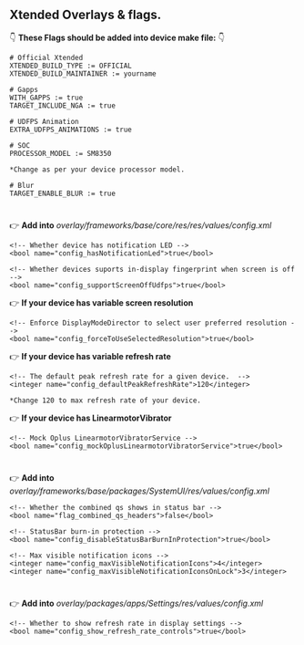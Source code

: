 ## Xtended Overlays & flags. 
:point_down: **These Flags should be added into device make file:** :point_down:

```  
# Official Xtended
XTENDED_BUILD_TYPE := OFFICIAL
XTENDED_BUILD_MAINTAINER := yourname
```

```
# Gapps
WITH_GAPPS := true
TARGET_INCLUDE_NGA := true
```

```
# UDFPS Animation
EXTRA_UDFPS_ANIMATIONS := true
```

```
# SOC
PROCESSOR_MODEL := SM8350  

*Change as per your device processor model.
```

```
# Blur
TARGET_ENABLE_BLUR := true
```
#
:point_right: **Add into** *overlay/frameworks/base/core/res/res/values/config.xml*

```
<!-- Whether device has notification LED -->
<bool name="config_hasNotificationLed">true</bool>

<!-- Whether devices suports in-display fingerprint when screen is off -->
<bool name="config_supportScreenOffUdfps">true</bool>
```

:point_right: **If your device has variable screen resolution**
```
<!-- Enforce DisplayModeDirector to select user preferred resolution -->
<bool name="config_forceToUseSelectedResolution">true</bool>
```
:point_right: **If your device has variable refresh rate**
```
<!-- The default peak refresh rate for a given device.  -->
<integer name="config_defaultPeakRefreshRate">120</integer>

*Change 120 to max refresh rate of your device.
```


:point_right: **If your device has LinearmotorVibrator**
```
<!-- Mock Oplus LinearmotorVibratorService -->
<bool name="config_mockOplusLinearmotorVibratorService">true</bool>
```    
#
:point_right: **Add into** *overlay/frameworks/base/packages/SystemUI/res/values/config.xml*

```    
<!-- Whether the combined qs shows in status bar -->
<bool name="flag_combined_qs_headers">false</bool>

<!-- StatusBar burn-in protection -->
<bool name="config_disableStatusBarBurnInProtection">true</bool>

<!-- Max visible notification icons -->
<integer name="config_maxVisibleNotificationIcons">4</integer>
<integer name="config_maxVisibleNotificationIconsOnLock">3</integer>
```

#
:point_right: **Add into** *overlay/packages/apps/Settings/res/values/config.xml*

```
<!-- Whether to show refresh rate in display settings -->
<bool name="config_show_refresh_rate_controls">true</bool>
```
